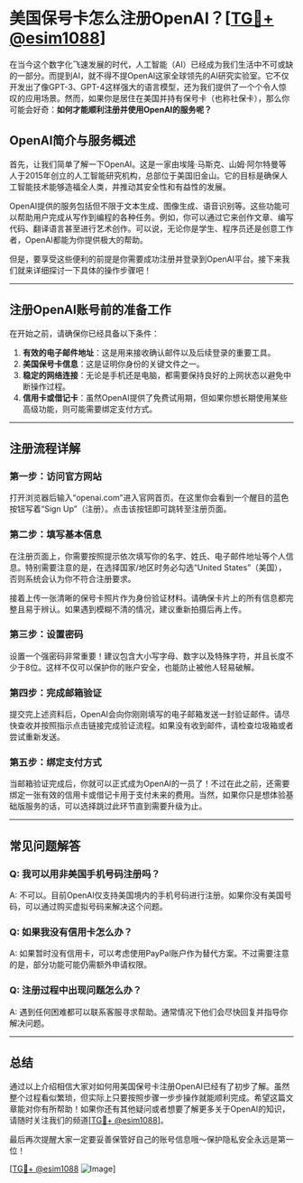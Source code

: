 # 美国保号卡怎么注册OpenAI？[[TG💪+ @esim1088](https://t.me/s/esim1088)]

在当今这个数字化飞速发展的时代，人工智能（AI）已经成为我们生活中不可或缺的一部分。而提到AI，就不得不提OpenAI这家全球领先的AI研究实验室。它不仅开发出了像GPT-3、GPT-4这样强大的语言模型，还为我们提供了一个个令人惊叹的应用场景。然而，如果你是居住在美国并持有保号卡（也称社保卡），那么你可能会好奇：**如何才能顺利注册并使用OpenAI的服务呢？**

## OpenAI简介与服务概述

首先，让我们简单了解一下OpenAI。这是一家由埃隆·马斯克、山姆·阿尔特曼等人于2015年创立的人工智能研究机构，总部位于美国旧金山。它的目标是确保人工智能技术能够造福全人类，并推动其安全性和有益性的发展。

OpenAI提供的服务包括但不限于文本生成、图像生成、语音识别等。这些功能可以帮助用户完成从写作到编程的各种任务。例如，你可以通过它来创作文章、编写代码、翻译语言甚至进行艺术创作。可以说，无论你是学生、程序员还是创意工作者，OpenAI都能为你提供极大的帮助。

但是，要享受这些便利的前提是你需要成功注册并登录到OpenAI平台。接下来我们就来详细探讨一下具体的操作步骤吧！

---

## 注册OpenAI账号前的准备工作

在开始之前，请确保你已经具备以下条件：

1. **有效的电子邮件地址**：这是用来接收确认邮件以及后续登录的重要工具。
2. **美国保号卡信息**：这是证明你身份的关键文件之一。
3. **稳定的网络连接**：无论是手机还是电脑，都需要保持良好的上网状态以避免中断操作过程。
4. **信用卡或借记卡**：虽然OpenAI提供了免费试用期，但如果你想长期使用某些高级功能，则可能需要绑定支付方式。

---

## 注册流程详解

### 第一步：访问官方网站
打开浏览器后输入“openai.com”进入官网首页。在这里你会看到一个醒目的蓝色按钮写着“Sign Up”（注册）。点击该按钮即可跳转至注册页面。

### 第二步：填写基本信息
在注册页面上，你需要按照提示依次填写你的名字、姓氏、电子邮件地址等个人信息。特别需要注意的是，在选择国家/地区时务必勾选“United States”（美国），否则系统会认为你不符合注册要求。

接着上传一张清晰的保号卡照片作为身份验证材料。请确保卡片上的所有信息都完整且易于辨认。如果遇到模糊不清的情况，建议重新拍摄后再上传。

### 第三步：设置密码
设置一个强密码非常重要！建议包含大小写字母、数字以及特殊字符，并且长度不少于8位。这样不仅可以保护你的账户安全，也能防止被他人轻易破解。

### 第四步：完成邮箱验证
提交完上述资料后，OpenAI会向你刚刚填写的电子邮箱发送一封验证邮件。请尽快查收并按照指示点击链接完成验证流程。如果没有收到邮件，请检查垃圾箱或者尝试重新发送。

### 第五步：绑定支付方式
当邮箱验证完成后，你就可以正式成为OpenAI的一员了！不过在此之前，还需要绑定一张有效的信用卡或借记卡用于支付未来的费用。当然，如果你只是想体验基础版服务的话，可以选择跳过此环节直到需要升级为止。

---

## 常见问题解答

### Q: 我可以用非美国手机号码注册吗？
A: 不可以。目前OpenAI仅支持美国境内的手机号码进行注册。如果你没有美国号码，可以通过购买虚拟号码来解决这个问题。

### Q: 如果我没有信用卡怎么办？
A: 如果暂时没有信用卡，可以考虑使用PayPal账户作为替代方案。不过需要注意的是，部分功能可能仍需额外申请权限。

### Q: 注册过程中出现问题怎么办？
A: 遇到任何困难都可以联系客服寻求帮助。通常情况下他们会尽快回复并指导你解决问题。

---

## 总结

通过以上介绍相信大家对如何用美国保号卡注册OpenAI已经有了初步了解。虽然整个过程看似繁琐，但实际上只要按照步骤一步步操作就能顺利完成。希望这篇文章能对你有所帮助！如果你还有其他疑问或者想要了解更多关于OpenAI的知识，请随时关注我们的频道[[TG💪+ @esim1088](https://t.me/s/esim1088)]。

最后再次提醒大家一定要妥善保管好自己的账号信息哦～保护隐私安全永远是第一位！

[[TG💪+ @esim1088](https://t.me/s/esim1088) ![Image](https://i.postimg.cc/4NQfJmqS/Snipaste-2025-05-13-00-14-12.png)]